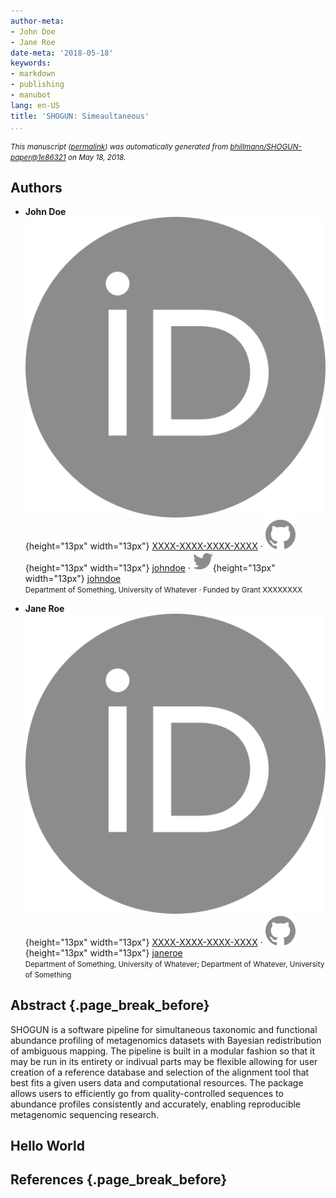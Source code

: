 ```yaml
---
author-meta:
- John Doe
- Jane Roe
date-meta: '2018-05-18'
keywords:
- markdown
- publishing
- manubot
lang: en-US
title: 'SHOGUN: Simeaultaneous'
...
```







<small><em>
This manuscript
([permalink](https://bhillmann.github.io/SHOGUN-paper/v/1e86321ef1d66cfd043d692c47773b3802f2fe5d/))
was automatically generated
from [bhillmann/SHOGUN-paper@1e86321](https://github.com/bhillmann/SHOGUN-paper/tree/1e86321ef1d66cfd043d692c47773b3802f2fe5d)
on May 18, 2018.
</em></small>

## Authors



+ **John Doe**<br>
    ![ORCID icon](images/orcid.svg){height="13px" width="13px"}
    [XXXX-XXXX-XXXX-XXXX](https://orcid.org/XXXX-XXXX-XXXX-XXXX)
    · ![GitHub icon](images/github.svg){height="13px" width="13px"}
    [johndoe](https://github.com/johndoe)
    · ![Twitter icon](images/twitter.svg){height="13px" width="13px"}
    [johndoe](https://twitter.com/johndoe)<br>
  <small>
     Department of Something, University of Whatever
     · Funded by Grant XXXXXXXX
  </small>

+ **Jane Roe**<br>
    ![ORCID icon](images/orcid.svg){height="13px" width="13px"}
    [XXXX-XXXX-XXXX-XXXX](https://orcid.org/XXXX-XXXX-XXXX-XXXX)
    · ![GitHub icon](images/github.svg){height="13px" width="13px"}
    [janeroe](https://github.com/janeroe)<br>
  <small>
     Department of Something, University of Whatever; Department of Whatever, University of Something
  </small>



## Abstract {.page_break_before}

SHOGUN is a software pipeline for simultaneous taxonomic and functional abundance profiling of metagenomics datasets with Bayesian redistribution of ambiguous mapping. The pipeline is built in a modular fashion so that it may be run in its entirety or indivual parts may be flexible allowing for user creation of a reference database and selection of the alignment tool that best fits a given users data and computational resources. The package allows users to efficiently go from quality-controlled sequences to abundance profiles consistently and accurately, enabling reproducible metagenomic sequencing research.

## Hello World


## References {.page_break_before}

<!-- Explicitly insert bibliography here -->
<div id="refs"></div>
